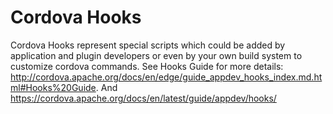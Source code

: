 <!--
#
# Licensed to the Apache Software Foundation (ASF) under one
# or more contributor license agreements.  See the NOTICE file
# distributed with this work for additional information
# regarding copyright ownership.  The ASF licenses this file
# to you under the Apache License, Version 2.0 (the
# "License"); you may not use this file except in compliance
# with the License.  You may obtain a copy of the License at
#
# http://www.apache.org/licenses/LICENSE-2.0
#
# Unless required by applicable law or agreed to in writing,
# software distributed under the License is distributed on an
# "AS IS" BASIS, WITHOUT WARRANTIES OR CONDITIONS OF ANY
#  KIND, either express or implied.  See the License for the
# specific language governing permissions and limitations
# under the License.
#
-->
# Cordova Hooks

Cordova Hooks represent special scripts which could be added by application and plugin developers or even by your own build system  to customize cordova commands. See Hooks Guide for more details:  http://cordova.apache.org/docs/en/edge/guide_appdev_hooks_index.md.html#Hooks%20Guide. And https://cordova.apache.org/docs/en/latest/guide/appdev/hooks/
